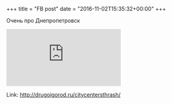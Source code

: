 +++
title = "FB post"
date = "2016-11-02T15:35:32+00:00"
+++

Очень про Днепропетровск 

![Photo](https://external.xx.fbcdn.net/safe_image.php?d=AQCOTYO_HlpM13R4&w=130&h=130&url=http%3A%2F%2Fdrugoigorod.ru%2Fwp-content%2Fuploads%2F2016%2F10%2FcORjE7G2eyE.jpg&cfs=1&_nc_hash=AQASbKSX7Fky7F3O)


Link: http://drugoigorod.ru/citycentersthrash/

